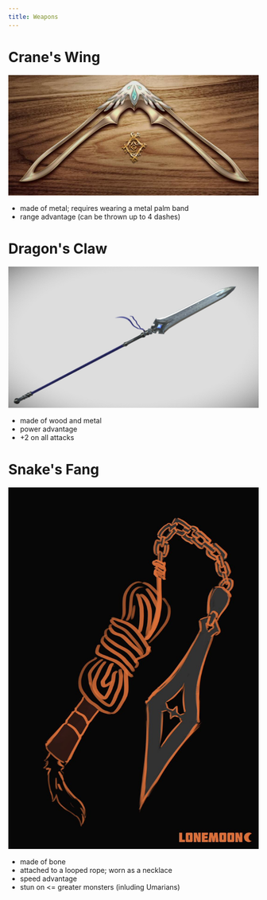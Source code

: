```yaml
---
title: Weapons
---
```



# Crane's Wing
![](_/craneswing.jpg)
- made of metal; requires wearing a metal palm band
- range advantage (can be thrown up to 4 dashes)


# Dragon's Claw
![](_/dragonsclaw.jpg)
- made of wood and metal
- power advantage
- +2 on all attacks


# Snake's Fang
![](_/snakesfang.jpg)
- made of bone
- attached to a looped rope; worn as a necklace 
- speed advantage
- stun on <= greater monsters (inluding Umarians)




